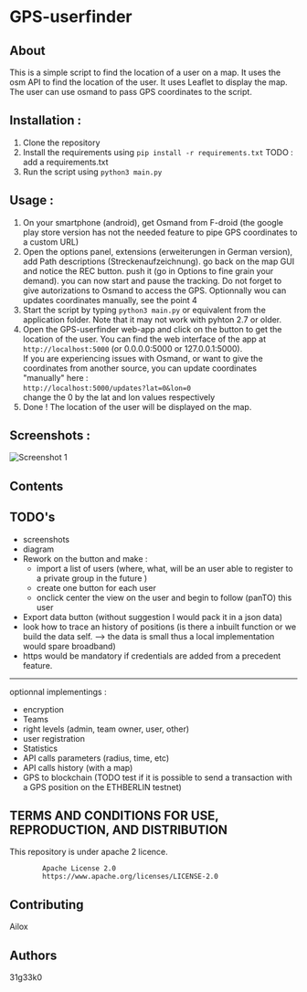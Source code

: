# GPS-userfinder

## About

This is a simple script to find the location of a user on a map. It uses the osm API to find the location of the user. It uses Leaflet to display the map. The user can use osmand to pass GPS coordinates to the script.

## Installation :

1. Clone the repository
2. Install the requirements using `pip install -r requirements.txt` TODO : add a requirements.txt
3. Run the script using `python3 main.py`

## Usage :

1. On your smartphone (android), get Osmand from F-droid (the google play store version has not the needed feature to pipe GPS coordinates to a custom URL)
2. Open the options panel, extensions (erweiterungen in German version), add Path descriptions (Streckenaufzeichnung). go back on the map GUI and notice the REC button. push it (go in Options to fine grain your demand). you can now start and pause the tracking. Do not forget to give autorizations to Osmand to access the GPS. Optionnally wou can updates coordinates manually, see the point 4
3. Start the script by typing `python3 main.py` or equivalent from the application folder. Note that it may not work with pyhton 2.7 or older.
4. Open the GPS-userfinder web-app and click on the button to get the location of the user. You can find the web interface of the app at `http://localhost:5000`  (or 0.0.0.0:5000 or 127.0.0.1:5000).   
If you are experiencing issues with Osmand, or want to give the coordinates from another source, you can update coordinates "manually" here :   
`http://localhost:5000/updates?lat=0&lon=0`   
change the 0 by the lat and lon values respectively
5. Done ! The location of the user will be displayed on the map.

## Screenshots :

![Screenshot 1](./assets/screenshot1.png)

## Contents

## TODO's
* screenshots
* diagram
* Rework on the button and make :
    - import a list of users (where, what, will be an user able to register to a private group in the future )
    - create one button for each user
    - onclick center the view on the user and begin to follow (panTO) this user
* Export data button (without suggestion I would pack it in a json data)
* look how to trace an history of positions (is there a inbuilt function or we build the data self. --> the data is small thus a local implementation would spare broadband)
* https would be mandatory if credentials are added from a precedent feature.

---
optionnal implementings :
* encryption
* Teams
* right levels (admin, team owner, user, other)
* user registration
* Statistics
* API calls parameters (radius, time, etc)
* API calls history (with a map)
* GPS to blockchain (TODO test if it is possible to send a transaction with a GPS position on the ETHBERLIN testnet)

## TERMS AND CONDITIONS FOR USE, REPRODUCTION, AND DISTRIBUTION

This repository is under apache 2 licence.  

            Apache License 2.0
            https://www.apache.org/licenses/LICENSE-2.0


## Contributing

Ailox 

## Authors

31g33k0

